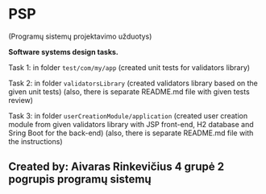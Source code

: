 # PSP
(Programų sistemų projektavimo užduotys)

**Software systems design tasks.**

Task 1: in folder `test/com/my/app` (created unit tests for validators library)

Task 2: in folder `validatorsLibrary` (created validators library based on the given unit tests) (also, there is separate README.md file with given tests review)

Task 3: in folder `userCreationModule/application` (created user creation module from given validators library with JSP front-end, H2 database and Sring Boot for the back-end) (also, there is separate README.md file with the instructions)

## Created by: Aivaras Rinkevičius 4 grupė 2 pogrupis programų sistemų
